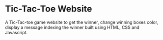 # Tic-Tac-Toe Website


A Tic-Tac-toe game website to get the winner, change winning boxes color, display a message indexing the winner built using HTML, CSS and Javascript.
